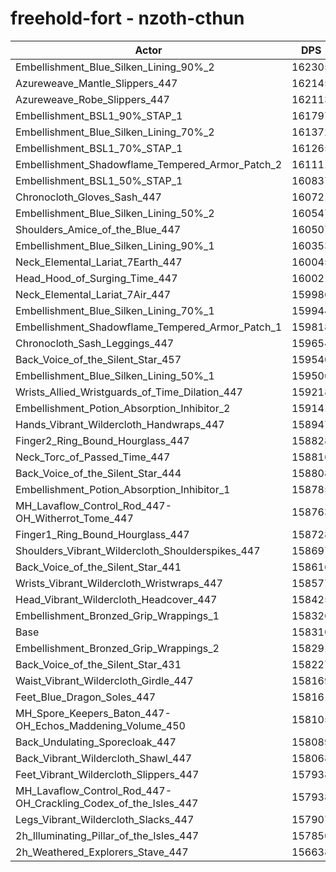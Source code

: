 # freehold-fort - nzoth-cthun
| Actor | DPS | Increase |
|---|:---:|:---:|
|Embellishment_Blue_Silken_Lining_90%_2|162305|2.52%|
|Azureweave_Mantle_Slippers_447|162145|2.42%|
|Azureweave_Robe_Slippers_447|162113|2.40%|
|Embellishment_BSL1_90%_STAP_1|161797|2.20%|
|Embellishment_Blue_Silken_Lining_70%_2|161372|1.93%|
|Embellishment_BSL1_70%_STAP_1|161265|1.87%|
|Embellishment_Shadowflame_Tempered_Armor_Patch_2|161111|1.77%|
|Embellishment_BSL1_50%_STAP_1|160837|1.60%|
|Chronocloth_Gloves_Sash_447|160721|1.52%|
|Embellishment_Blue_Silken_Lining_50%_2|160547|1.41%|
|Shoulders_Amice_of_the_Blue_447|160507|1.39%|
|Embellishment_Blue_Silken_Lining_90%_1|160353|1.29%|
|Neck_Elemental_Lariat_7Earth_447|160045|1.10%|
|Head_Hood_of_Surging_Time_447|160021|1.08%|
|Neck_Elemental_Lariat_7Air_447|159986|1.06%|
|Embellishment_Blue_Silken_Lining_70%_1|159944|1.03%|
|Embellishment_Shadowflame_Tempered_Armor_Patch_1|159818|0.95%|
|Chronocloth_Sash_Leggings_447|159654|0.85%|
|Back_Voice_of_the_Silent_Star_457|159540|0.78%|
|Embellishment_Blue_Silken_Lining_50%_1|159506|0.76%|
|Wrists_Allied_Wristguards_of_Time_Dilation_447|159218|0.57%|
|Embellishment_Potion_Absorption_Inhibitor_2|159141|0.52%|
|Hands_Vibrant_Wildercloth_Handwraps_447|158947|0.40%|
|Finger2_Ring_Bound_Hourglass_447|158828|0.33%|
|Neck_Torc_of_Passed_Time_447|158816|0.32%|
|Back_Voice_of_the_Silent_Star_444|158808|0.31%|
|Embellishment_Potion_Absorption_Inhibitor_1|158785|0.30%|
|MH_Lavaflow_Control_Rod_447-OH_Witherrot_Tome_447|158763|0.29%|
|Finger1_Ring_Bound_Hourglass_447|158728|0.26%|
|Shoulders_Vibrant_Wildercloth_Shoulderspikes_447|158697|0.24%|
|Back_Voice_of_the_Silent_Star_441|158616|0.19%|
|Wrists_Vibrant_Wildercloth_Wristwraps_447|158577|0.17%|
|Head_Vibrant_Wildercloth_Headcover_447|158425|0.07%|
|Embellishment_Bronzed_Grip_Wrappings_1|158326|0.01%|
|Base|158310|0.00%|
|Embellishment_Bronzed_Grip_Wrappings_2|158291|-0.01%|
|Back_Voice_of_the_Silent_Star_431|158227|-0.05%|
|Waist_Vibrant_Wildercloth_Girdle_447|158169|-0.09%|
|Feet_Blue_Dragon_Soles_447|158161|-0.09%|
|MH_Spore_Keepers_Baton_447-OH_Echos_Maddening_Volume_450|158105|-0.13%|
|Back_Undulating_Sporecloak_447|158089|-0.14%|
|Back_Vibrant_Wildercloth_Shawl_447|158068|-0.15%|
|Feet_Vibrant_Wildercloth_Slippers_447|157938|-0.23%|
|MH_Lavaflow_Control_Rod_447-OH_Crackling_Codex_of_the_Isles_447|157938|-0.23%|
|Legs_Vibrant_Wildercloth_Slacks_447|157907|-0.25%|
|2h_Illuminating_Pillar_of_the_Isles_447|157850|-0.29%|
|2h_Weathered_Explorers_Stave_447|156638|-1.06%|
